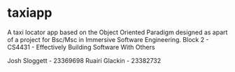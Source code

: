 # taxiapp
A taxi locator app based on the Object Oriented Paradigm designed as apart of a project for Bsc/Msc in Immersive Software Engineering. Block 2 - CS4431 - Effectively Building Software With Others

Josh Sloggett - 23369698
Ruairí Glackin - 23382732
